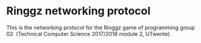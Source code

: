 # Ringgz networking protocol
This is the networking protocol for the Ringgz game of programming group 02. (Technical Computer Science 2017/2018 module 2, UTwente)
